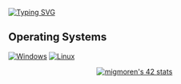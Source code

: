 [![Typing SVG](https://readme-typing-svg.demolab.com?size=25&duration=3000&pause=1500&color=F7C000&center=true&vCenter=true&width=600&lines=UNDER+CONSTRUCTION+:])](https://git.io/typing-svg)

## Operating Systems
<p>
 	<a href="#"><img alt="Windows" src="https://img.shields.io/badge/Windows-2196F3?logo=windows&logoColor=white"></a>
	<a href="#"><img alt="Linux" src="https://img.shields.io/badge/Linux-F5B041?logo=linux&logoColor=black"></a>
</p>
<p align="center">
<a href="https://profile.intra.42.fr/users/migmoren"><img src="https://badge42.vercel.app/api/v2/cl8ep22ei00780glblvm7hy4f/stats?cursusId=21&coalitionId=66" alt="migmoren's 42 stats"</a><br/>
</p>

